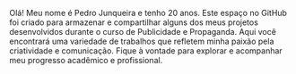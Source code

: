 Olá! Meu nome é Pedro Junqueira e tenho 20 anos. Este espaço no GitHub foi criado para armazenar e compartilhar alguns dos meus projetos desenvolvidos durante o curso de Publicidade e Propaganda. Aqui você encontrará uma variedade de trabalhos que refletem minha paixão pela criatividade e comunicação. Fique à vontade para explorar e acompanhar meu progresso acadêmico e profissional.
